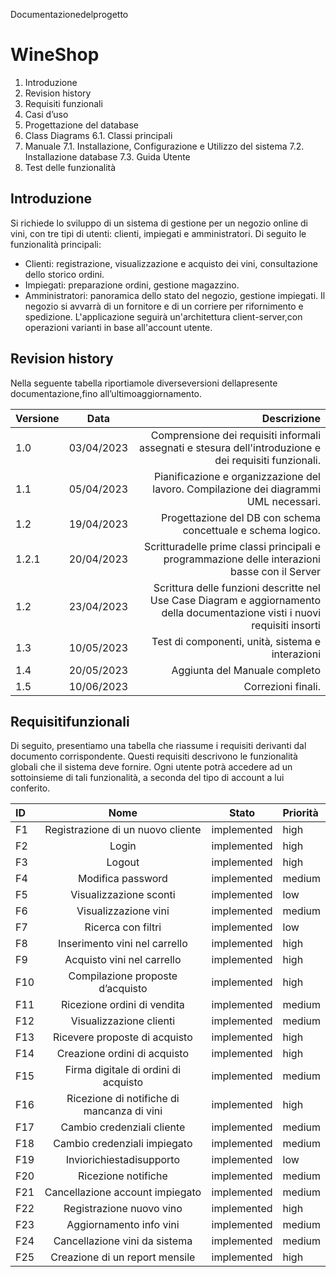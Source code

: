 Documentazionedelprogetto

# WineShop

1. Introduzione
2. Revision history
3. Requisiti funzionali
4. Casi d’uso
5. Progettazione del database
6. Class Diagrams
    6.1. Classi principali
7. Manuale
    7.1. Installazione, Configurazione e Utilizzo del sistema
    7.2. Installazione database
    7.3. Guida Utente
8. Test delle funzionalità

## Introduzione

Si richiede lo sviluppo di un sistema di gestione per un negozio online di vini, con tre tipi di utenti: clienti, impiegati e amministratori. Di seguito le funzionalità principali:
- Clienti: registrazione, visualizzazione e acquisto dei vini, consultazione dello storico ordini.
- Impiegati: preparazione ordini, gestione magazzino.
- Amministratori: panoramica dello stato del negozio, gestione impiegati.
Il negozio si avvarrà di un fornitore e di un corriere per rifornimento e spedizione. L'applicazione seguirà un'architettura client-server,con operazioni varianti in base all'account utente.

## Revision history
Nella seguente tabella riportiamole diverseversioni dellapresente documentazione,fino
all’ultimoaggiornamento.

| Versione | Data       | Descrizione |
| :---     |  :----:    |  ---:  |
| 1.0      | 03/04/2023 | Comprensione dei requisiti informali assegnati e stesura dell'introduzione e dei requisiti funzionali.|
| 1.1      | 05/04/2023 | Pianificazione e organizzazione del lavoro. Compilazione dei diagrammi UML necessari.|
| 1.2      | 19/04/2023 | Progettazione del DB con schema concettuale e schema logico.|
| 1.2.1    | 20/04/2023 | Scritturadelle prime classi principali e programmazione delle interazioni basse con il Server|
| 1.2      | 23/04/2023 | Scrittura delle funzioni descritte nel Use Case Diagram e aggiornamento della documentazione visti i nuovi requisiti insorti|
| 1.3      | 10/05/2023 | Test di componenti, unità, sistema e interazioni|
| 1.4      | 20/05/2023 | Aggiunta del Manuale completo|
| 1.5      | 10/06/2023 | Correzioni finali.|


## Requisitifunzionali

Di seguito, presentiamo una tabella che riassume i requisiti derivanti dal documento corrispondente. Questi requisiti descrivono le funzionalità globali che il sistema deve fornire. Ogni utente potrà accedere ad un sottoinsieme di tali funzionalità, a seconda del tipo di account a lui conferito.

|ID     | Nome | Stato | Priorità |
| :--   | :--: | :--:  | :-- |
|F1     | Registrazione di un nuovo cliente | implemented | high|
|F2 |Login |implemented |high|
|F3 |Logout| implemented| high|
|F4 |Modifica password |implemented| medium|
|F5 |Visualizzazione sconti| implemented| low|
|F6 |Visualizzazione vini |implemented |medium|
|F7 |Ricerca con filtri |implemented| low|
|F8 |Inserimento vini nel carrello| implemented| high|
|F9 |Acquisto vini nel carrello |implemented |high|
|F10|Compilazione proposte d’acquisto| implemented| high|
|F11|Ricezione ordini di vendita | implemented| medium|
|F12|Visualizzazione clienti |implemented |medium|
|F13|Ricevere proposte di acquisto| implemented| high|
|F14|Creazione ordini di acquisto |implemented |high|
|F15|Firma digitale di ordini di acquisto| implemented| medium|
|F16|Ricezione di notifiche di mancanza di vini |implemented |high|
|F17|Cambio credenziali cliente |implemented |medium|
|F18|Cambio credenziali impiegato| implemented| medium|
|F19|Inviorichiestadisupporto |implemented |low|
|F20|Ricezione notifiche| implemented |medium|
|F21|Cancellazione account impiegato| implemented| medium|
|F22|Registrazione nuovo vino |implemented |high|
|F23|Aggiornamento info vini| implemented| medium|
|F24|Cancellazione vini da sistema |implemented |medium|
|F25|Creazione di un report mensile | implemented| high|

